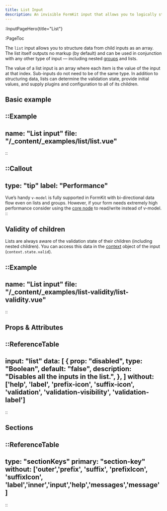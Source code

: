 ```yaml
---
title: List Input
description: An invisible FormKit input that allows you to logically structure your form data as an array.
---
```


:InputPageHero{title="List"}

:PageToc

The `list` input allows you to structure data from child inputs as an array. The list itself outputs no markup (by default) and can be used in conjunction with any other type of input — including nested [groups](/inputs/group) and lists.

The value of a list input is an array where each item is the value of the input at that index. Sub-inputs do not need to be of the same type. In addition to structuring data, lists can determine the validation state, provide initial values, and supply plugins and configuration to all of its children.

## Basic example

::Example
---
name: "List input"
file: "/_content/_examples/list/list.vue"
---
::


::Callout
---
type: "tip"
label: "Performance"
---
Vue’s handy <code>v-model</code> is fully supported in FormKit with bi-directional data flow even on lists and groups. However, if your form needs extremely high performance consider using the <a href="/essentials/architecture">core node</a> to read/write instead of v-model.
::

## Validity of children

Lists are always aware of the validation state of their children (including nested children). You can access this data in the [context](/essentials/configuration) object of the input (`context.state.valid`).

::Example
---
name: "List input"
file: "/_content/_examples/list-validity/list-validity.vue"
---
::


## Props & Attributes

::ReferenceTable
---
input: "list" 
data: [
  {
    prop: "disabled",
    type: "Boolean",
    default: "false",
    description: "Disables all the inputs in the list.",
  },
]
without: ['help', 'label', 'prefix-icon', 'suffix-icon', 'validation', 'validation-visibility', 'validation-label']
---
::


## Sections

::ReferenceTable
---
type: "sectionKeys"
primary: "section-key"
without: ['outer','prefix', 'suffix', 'prefixIcon', 'suffixIcon', 'label','inner','input','help','messages','message']
---
::

